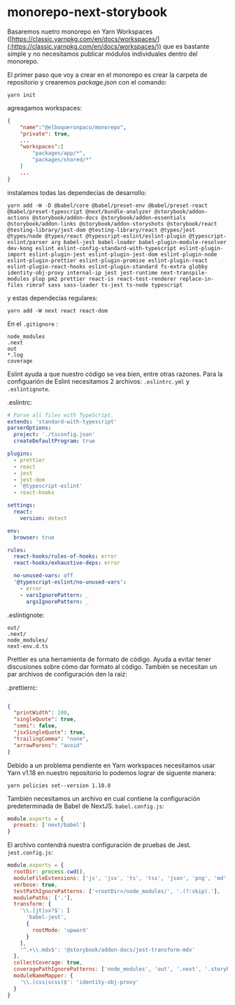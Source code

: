 # monorepo-next-storybook

Basaremos nuetro monorepo en Yarn Workspaces ([https://classic.yarnpkg.com/en/docs/workspaces/](:https://classic.yarnpkg.com/en/docs/workspaces/)) que es bastante simple y no necesitamos publicar módulos individuales dentro del monorepo.

El primer paso que voy a crear en el monorepo es crear la carpeta de repositorio y crearemos _package.json_ con el comando:

```properties
yarn init
```

agreagamos workspaces:

```json
{
    "name":"@elboqueronpaco/monorepo",
    "private": true,
    ...
    "workspaces":[
        "packages/app/*",
        "packages/shared/*"
    ]
    ...
}
```

instalamos todas las dependecias de desarrollo:

```properties
yarn add -W -D @babel/core @babel/preset-env @babel/preset-react @babel/preset-typescript @next/bundle-analyzer @storybook/addon-actions @storybook/addon-docs @storybook/addon-essentials @storybook/addon-links @storybook/addon-storyshots @storybook/react @testing-library/jest-dom @testing-library/react @types/jest @types/node @types/react @typescript-eslint/eslint-plugin @typescript-eslint/parser arg babel-jest babel-loader babel-plugin-module-resolver dev-kong eslint eslint-config-standard-with-typescript eslint-plugin-import eslint-plugin-jest eslint-plugin-jest-dom eslint-plugin-node eslint-plugin-prettier eslint-plugin-promise eslint-plugin-react eslint-plugin-react-hooks eslint-plugin-standard fs-extra globby identity-obj-proxy internal-ip jest jest-runtime next-transpile-modules plop pm2 prettier react-is react-test-renderer replace-in-files rimraf sass sass-loader ts-jest ts-node typescript
```

y estas dependecias regulares:

```properties
yarn add -W next react react-dom
```

En el ``.gitignore`` :

```
node_modules
.next
out 
*.log
coverage
```

Eslint ayuda a que nuestro código se vea bien, entre otras razones. Para la configuarión de Eslint necesitamos 2 archivos: ``.eslintrc.yml`` y ``.eslintignote``.

.eslintrc: 

```yml
# Parse all files with TypeScript.
extends: 'standard-with-typescript'
parserOptions:
  project: './tsconfig.json'
  createDefaultProgram: true

plugins:
  - prettier
  - react
  - jest
  - jest-dom
  - '@typescript-eslint'
  - react-hooks

settings:
  react:
    version: detect

env:
  browser: true

rules:
  react-hooks/rules-of-hooks: error
  react-hooks/exhaustive-deps: error

  no-unused-vars: off
  '@typescript-eslint/no-unused-vars':
    - error
    - varsIgnorePattern: _
      argsIgnorePattern: _
```

.eslintignote: 

```
out/
.next/
node_modules/
next-env.d.ts
```

Prettier es una herramienta de formato de código. Ayuda a evitar tener discusiones sobre cómo dar formato al código. También se necesitan un par archivos de configuración den la raíz:

.prettierrc:

```json

{
  "printWidth": 100,
  "singleQuote": true,
  "semi": false,
  "jsxSingleQuote": true,
  "trailingComma": "none",
  "arrowParens": "avoid"
}
```

Debido a un problema pendiente en Yarn workspaces necesitamos usar Yarn v1.18 en nuestro repositorio lo podemos lograr de siguente manera:

```properties
yarn policies set--version 1.18.0
```

También necesitamos un archivo en cual contiene la configuración predeterminada de Babel de NextJS. ``babel.config.js``:

```js
module.exports = {
  presets: ['next/babel']
}
```

El archivo contendrá nuestra configuración de pruebas de Jest. ``jest.config.js``:

```js 
module.exports = {
  rootDir: process.cwd(),
  moduleFileExtensions: ['js', 'jsx', 'ts', 'tsx', 'json', 'png', 'md', 'html'],
  verbose: true,
  testPathIgnorePatterns: ['<rootDir>/node_modules/', '.(?:skip).'],
  modulePaths: ['.'],
  transform: {
    '\\.[jt]sx?$': [
      'babel-jest',
      {
        rootMode: 'upward'
      }
    ],
    '^.+\\.mdx$': '@storybook/addon-docs/jest-transform-mdx'
  },
  collectCoverage: true,
  coveragePathIgnorePatterns: ['node_modules', 'out', '.next', '.storybook', '.stories.mdx'],
  moduleNameMapper: {
    '\\.(css|scss)$': 'identity-obj-proxy'
  }
}
```